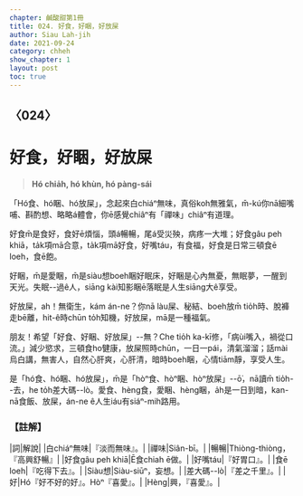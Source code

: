 ```yaml
---
chapter: 鹹酸甜第1冊
title: 024. 好食，好睏，好放屎
author: Siau Lah-jih
date: 2021-09-24
category: chheh
show_chapter: 1
layout: post
toc: true
---
```

  
## 〈024〉
# 好食，好睏，好放屎
>**Hó chia̍h, hó khùn, hó pàng-sái**
 
「Hó食、hó睏、hó放屎」，念起來白chiáⁿ無味，真俗koh無雅氣，m̄-kú你nā細嘴哺、斟酌想、略略á體會，你ē感覺chiâⁿ有「禪味」chiâⁿ有道理。

好食m̄是食好，食好ē煩惱，頭á暢暢，尾á受災殃，病疼一大堆；好食gâu peh khiā，ta̍k項mā合意，ta̍k項mā好食，好嘴táu，有食福，好食是日常三頓食ē loeh，食ē飽。

好睏，m̄是愛睏，m̄是siàu想boeh睏好眠床，好睏是心內無憂，無眠夢，一醒到天光。失眠--過ê人，siāng kài知影睏ē落眠是人生siāng大ê享受。

好放屎，ah！無衛生，kám án-ne？你nā làu屎、秘結、boeh放m̄ tio̍h時、脫褲走bē離，hit-ê時chūn to̍h知機，好放屎，mā是一種福氣。

朋友！希望「好食、好睏、好放屎」--無？Che tio̍h ka-kī修，「病ùi嘴入，禍從口流。」減少慾求，三頓食ho͘健康，放屎照時chūn，一日一pái，清氣溜溜；話mài烏白講，無害人，自然心肝爽，心肝清，暗時boeh睏，心情tiām靜，享受人生。

是「hó食、hó睏、hó放屎」，m̄是「hòⁿ食、hòⁿ睏、hòⁿ放屎」--ō͘，nā讀m̄ tio̍h--去，he to̍h差大碼--lò。愛食、hèng食，愛睏、hèng睏，a̍h是一日到暗，kan-nā食飯、放屎，án-ne ê人生iáu有siáⁿ-mih路用。


### 【註解】

|詞|解說|
|白chiáⁿ無味|『淡而無味』。|
|禪味|Siân-bī。|
|暢暢|Thiòng-thiòng，『高興舒暢』|
|好食gâu peh khiā|Ē食chiah ē做。|
|好嘴táu|『好胃口』。|
|食ē loeh|『吃得下去』。|
|Siàu想|Siàu-siūⁿ，妄想。|
|差大碼--lò|『差之千里』。|
|好|Hó『好不好的好』。Hòⁿ『喜愛』。|
|Hèng|興，『喜愛』。|
